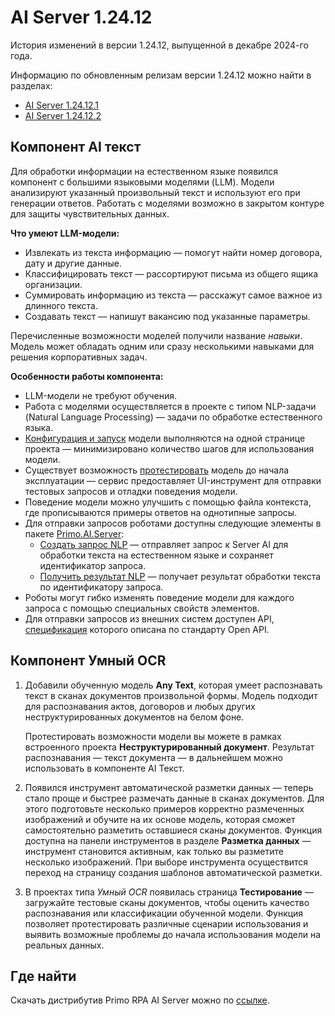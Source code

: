 # AI Server 1.24.12

История изменений в версии 1.24.12, выпущенной в декабре 2024-го года.

Информацию по обновленным релизам версии 1.24.12 можно найти в разделах:
* [AI Server 1.24.12.1](https://docs.primo-rpa.ru/primo-rpa/release-notes/ai-server/1.24.12/1.24.12.1)
* [AI Server 1.24.12.2](https://docs.primo-rpa.ru/primo-rpa/release-notes/ai-server/1.24.12/1.24.12.2)

## Компонент AI текст

Для обработки информации на естественном языке появился компонент с большими языковыми моделями (LLM). Модели анализируют указанный произвольный текст и используют его при генерации ответов. Работать с моделями возможно в закрытом контуре для защиты чувствительных данных.

**Что умеют LLM-модели:**
* Извлекать из текста информацию — помогут найти номер договора, дату и другие данные.
* Классифицировать текст — рассортируют письма из общего ящика организации.
* Суммировать информацию из текста — расскажут самое важное из длинного текста. 
* Создавать текст — напишут вакансию под указанные параметры.

Перечисленные возможности моделей получили название *навыки*. Модель может обладать одним или сразу несколькими навыками для решения корпоративных задач.

**Особенности работы компонента:**

* LLM-модели не требуют обучения.
* Работа с моделями осуществляется в проекте с типом NLP-задачи (Natural Language Processing) — задачи по обработке естественного языка.
* [Конфигурация и запуск](https://docs.primo-rpa.ru/primo-rpa/primo-rpa-ai-server/user/rabota-s-tipom-proekta-nlp-zadachi/configuration) модели выполняются на одной странице проекта — минимизировано количество шагов для использования модели.
* Существует возможность [протестировать](https://docs.primo-rpa.ru/primo-rpa/primo-rpa-ai-server/user/rabota-s-tipom-proekta-nlp-zadachi/testing) модель до начала эксплуатации — сервис предоставляет UI-инструмент для отправки тестовых запросов и отладки поведения модели.
* Поведение модели можно улучшить с помощью файла контекста, где прописываются примеры ответов на однотипные запросы.
* Для отправки запросов роботами доступны следующие элементы в пакете [Primo.AI.Server](https://docs.primo-rpa.ru/primo-rpa/g_elements/el_extra/ai_server):
  * [Создать запрос NLP](https://docs.primo-rpa.ru/primo-rpa/g_elements/el_extra/ai_server/nlp/create_request_nlp) — отправляет запрос к Server AI для обработки текста на естественном языке и сохраняет идентификатор запроса.
  * [Получить результат NLP](https://docs.primo-rpa.ru/primo-rpa/g_elements/el_extra/ai_server/nlp/get_request_nlp) — получает результат обработки текста по идентификатору запроса.
* Роботы могут гибко изменять поведение модели для каждого запроса с помощью специальных свойств элементов.  
* Для отправки запросов из внешних систем доступен API, [спецификация](https://disk.primo-rpa.ru/index.php/s/aq6f9EmG5702uSg) которого описана по стандарту Open API. 

## Компонент Умный OCR

1. Добавили обученную модель **Any Text**, которая умеет распознавать текст в сканах документов произвольной формы. Модель подходит для распознавания актов, договоров и любых других неструктурированных документов на белом фоне. 

   Протестировать возможности модели вы можете в рамках встроенного проекта **Неструктурированный документ**. Результат распознавания — текст документа — в дальнейшем можно использовать в компоненте AI Текст.

1. Появился инструмент автоматической разметки данных — теперь стало проще и быстрее размечать данные в сканах документов. Для этого подготовьте несколько примеров корректно размеченных изображений и обучите на их основе модель, которая сможет самостоятельно разметить оставшиеся сканы документов. Функция доступна на панели инструментов в разделе **Разметка данных** — инструмент становится активным, как только вы разметите несколько изображений. При выборе инструмента осуществится переход на страницу создания шаблонов автоматической разметки.

1. В проектах типа *Умный OCR* появилась страница **Тестирование** — загружайте тестовые сканы документов, чтобы оценить качество распознавания или классификации обученной модели. Функция позволяет протестировать различные сценарии использования и выявить возможные проблемы до начала использования модели на реальных данных.


## Где найти

Скачать дистрибутив Primo RPA AI Server можно по [ссылке](https://disk.primo-rpa.ru/index.php/s/t9BHBjR6PP06Yax?path=%2FRelease%2FAI%20Server).
